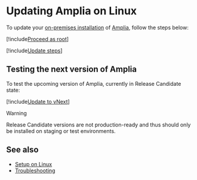 ﻿# Updating Amplia on Linux

To update your [on-premises installation](../index.md) of [Amplia](../../index.md), follow the steps below:

[!include[Proceed as root](../../../includes/linux/su.md)]

[!include[Update steps](../../../../../includes/amplia/linux/update.md)]

<a name="vnext" />

## Testing the next version of Amplia

To test the upcoming version of Amplia, currently in Release Candidate state:

[!include[Update to vNext](../../../../../includes/amplia/linux/update-vnext.md)]

> [!WARNING]
> Release Candidate versions are not production-ready and thus should only be installed on
> staging or test environments.

## See also

* [Setup on Linux](index.md)
* [Troubleshooting](troubleshoot/index.md)
